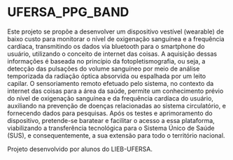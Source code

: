 # UFERSA_PPG_BAND

Este projeto se propõe a desenvolver um dispositivo vestível (wearable) de baixo custo para monitorar o nível de oxigenação sanguínea e a frequência cardíaca, transmitindo os dados via bluetooth para o smartphone do usuário, utilizando o conceito de internet das coisas. A aquisição dessas informações é baseada no princípio da fotopletismografia, ou seja, a detecção das pulsações do volume sanguíneo por meio de análise temporizada da radiação óptica absorvida ou espalhada por um leito capilar. O sensoriamento remoto efetuado pelo sistema, no contexto da internet das coisas para a área da saúde, permite um conhecimento prévio do nível de oxigenação sanguínea e da frequência cardíaca do usuário, auxiliando na prevenção de doenças relacionadas ao sistema circulatório, e fornecendo dados para pesquisas. Após os testes e aprimoramento do dispositivo, pretende-se baratear e facilitar o acesso a essa plataforma, viabilizando a transferência tecnológica para o Sistema Único de Saúde (SUS), e consequentemente, a sua extensão para todo o território nacional.

Projeto desenvolvido por alunos do LIEB-UFERSA.
